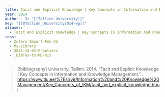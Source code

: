```yaml
---
title: Tacit and Explicit Knowledge | Key Concepts in Information and Knowledge Management
year: 2014
author - 1: "[[Tallinn University]]"
key: "[[@Tallinn_University2014-wg]]"
aliases:
  - Tacit And Explicit Knowledge | Key Concepts In Information And Knowledge Management
tags:
  - Zotero-Import-Feb-22
  - My-Library
  - 2021-12-03-Frontiers
  - _BibTex-to-MD-Git
---
```


> [!bibliography]
> University, Tallinn. 2014. “Tacit and Explicit Knowledge | Key Concepts in Information and Knowledge Management.” . https://www.tlu.ee/%7Esirvir/Information%20and%20Knowledge%20Management/Key_Concepts_of_IKM/tacit_and_explicit_knowledge.html